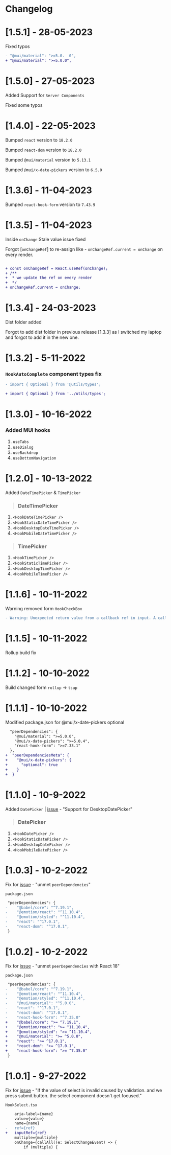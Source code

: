 # Changelog

# [1.5.1] - 28-05-2023

Fixed typos

```diff
- "@mui/material": ">=5.0.  0",
+ "@mui/material": ">=5.0.0",
```

# [1.5.0] - 27-05-2023

Added Support for `Server Components`

Fixed some typos

# [1.4.0] - 22-05-2023

Bumped `react` version to `18.2.0`

Bumped `react-dom` version to `18.2.0`

Bumped `@mui/material` version to `5.13.1`

Bumped `@mui/x-date-pickers` version to `6.5.0`

# [1.3.6] - 11-04-2023

Bumped `react-hook-form` version to `7.43.9`

# [1.3.5] - 11-04-2023

Inside `onChange` Stale value issue fixed

Forgot [`onChangeRef`] to re-assign like - `onChangeRef.current = onChange` on every render.

```diff

+ const onChangeRef = React.useRef(onChange);
+ /**
+  * we update the ref on every render
+  */
+ onChangeRef.current = onChange;

```

# [1.3.4] - 24-03-2023

Dist folder added

Forgot to add dist folder in previous release [1.3.3] as I switched my laptop and forgot to add it in the new one.

# [1.3.2] - 5-11-2022

### `HookAutoComplete` component types fix

```diff
- import { Optional } from '@utils/types';

+ import { Optional } from '../utils/types';
```

# [1.3.0] - 10-16-2022

### Added MUI hooks

1. `useTabs`
2. `useDialog`
3. `useBackdrop`
4. `useBottomNavigation`

# [1.2.0] - 10-13-2022

Added `DateTimePicker` & `TimePicker`

> ### DateTimePicker

1.  `<HookDateTimePicker />`
2.  `<HookStaticDateTimePicker />`
3.  `<HookDesktopDateTimePicker />`
4.  `<HookMobileDateTimePicker />`

> ### TimePicker

1.  `<HookTimePicker />`
2.  `<HookStaticTimePicker />`
3.  `<HookDesktopTimePicker />`
4.  `<HookMobileTimePicker />`

# [1.1.6] - 10-11-2022

Warning removed form `HookCheckBox`

```diff
- Warning: Unexpected return value from a callback ref in input. A callback ref should not return a function.
```

# [1.1.5] - 10-11-2022

Rollup build fix

# [1.1.2] - 10-10-2022

Build changed form `rollup` -> `tsup`

# [1.1.1] - 10-10-2022

Modified package.json for @mui/x-date-pickers optional

```diff
  "peerDependencies": {
    "@mui/material": ">=5.0.0",
    "@mui/x-date-pickers": ">=5.0.4",
    "react-hook-form": ">=7.33.1"
  },
+  "peerDependenciesMeta": {
+    "@mui/x-date-pickers": {
+      "optional": true
+    }
+  }
```

# [1.1.0] - 10-9-2022

Added `DatePicker` | [issue](https://github.com/adiathasan/mui-react-hook-form-plus/issues/4) - "Support for DesktopDatePicker"

> ### DatePicker

1.  `<HookDatePicker />`
2.  `<HookStaticDatePicker />`
3.  `<HookDesktopDatePicker />`
4.  `<HookMobileDatePicker />`

# [1.0.3] - 10-2-2022

Fix for [issue](https://github.com/adiathasan/mui-react-hook-form-plus/issues/3) - "unmet `peerDependencies`"

`package.json`

```diff
 "peerDependencies": {
-    "@babel/core": "^7.19.1",
-    "@emotion/react": "^11.10.4",
-    "@emotion/styled": "^11.10.4",
-    "react": "^17.0.1",
-    "react-dom": "^17.0.1",
 }
```

# [1.0.2] - 10-2-2022

Fix for [issue](https://github.com/adiathasan/mui-react-hook-form-plus/issues/3) - "unmet `peerDependencies` with React 18"

`package.json`

```diff
 "peerDependencies": {
-    "@babel/core": "^7.19.1",
-    "@emotion/react": "^11.10.4",
-    "@emotion/styled": "^11.10.4",
-    "@mui/material": "^5.0.0",
-    "react": "^17.0.1",
-    "react-dom": "^17.0.1",
-    "react-hook-form": "^7.35.0"
+    "@babel/core": ">= ^7.19.1",
+    "@emotion/react": ">= ^11.10.4",
+    "@emotion/styled": ">= ^11.10.4",
+    "@mui/material": ">= ^5.0.0",
+    "react": ">= ^17.0.1",
+    "react-dom": ">= ^17.0.1",
+    "react-hook-form": ">= ^7.35.0"
 }
```

# [1.0.1] - 9-27-2022

Fix for [issue](https://github.com/adiathasan/mui-react-hook-form-plus/issues/1) - "If the value of select is invalid caused by validation. and we press submit button. the select component doesn't get focused."

`HookSelect.tsx`

```diff
    aria-label={name}
    value={value}
    name={name}
-   ref={ref}
+   inputRef={ref}
    multiple={multiple}
    onChange={callAll((e: SelectChangeEvent) => {
        if (multiple) {
```
